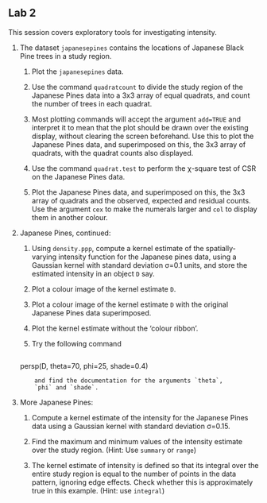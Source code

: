 ## Lab 2

This session covers exploratory tools for investigating intensity.

1.  The dataset `japanesepines` contains the locations of
    Japanese Black Pine trees in a study region.

    1.  Plot the `japanesepines` data.

    2.  Use the command `quadratcount` to divide the study
        region of the Japanese Pines data into a 3x3 array of
        equal quadrats, and count the number of trees in each quadrat.

    3.  Most plotting commands will accept the argument
        `add=TRUE` and interpret it to mean that the plot
        should be drawn over the existing display, without clearing the
        screen beforehand. Use this to plot the Japanese Pines data, and
        superimposed on this, the 3x3 array of quadrats, with
        the quadrat counts also displayed.

    4.  Use the command `quadrat.test` to perform the
        χ-square test of CSR on the Japanese Pines data.

    5.  Plot the Japanese Pines data, and superimposed on this, the
        3x3 array of quadrats and the observed, expected and
        residual counts. Use the argument `cex` to make the
        numerals larger and `col` to display them in another
        colour.

2.  Japanese Pines, continued:

    1.  Using `density.ppp`, compute a kernel estimate of the
        spatially-varying intensity function for the Japanese pines
        data, using a Gaussian kernel with standard deviation
        σ=0.1 units, and store the estimated intensity in an
        object `D` say.

    2.  Plot a colour image of the kernel estimate `D`.

    3.  Plot a colour image of the kernel estimate `D` with
        the original Japanese Pines data superimposed.

    4.  Plot the kernel estimate without the ‘colour ribbon’.

    5.  Try the following command
    	```r
	persp(D, theta=70, phi=25, shade=0.4)
	```
        and find the documentation for the arguments `theta`,
        `phi` and `shade`.

3.  More Japanese Pines:

    1.  Compute a kernel estimate of the intensity for the Japanese
        Pines data using a Gaussian kernel with standard deviation
        σ=0.15.

    2.  Find the maximum and minimum values of the intensity estimate
        over the study region. (Hint: Use `summary` or `range`)

    3.  The kernel estimate of intensity is defined so that its integral
        over the entire study region is equal to the number of points in
        the data pattern, ignoring edge effects. Check whether this is
        approximately true in this example. (Hint: use `integral`)
